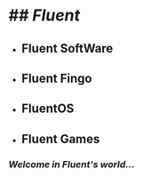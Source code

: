 # *## Fluent*
- ## **Fluent SoftWare**
- ## **Fluent Fingo**
- ## **FluentOS**
- ## **Fluent Games**

### *Welcome in Fluent's world...*
